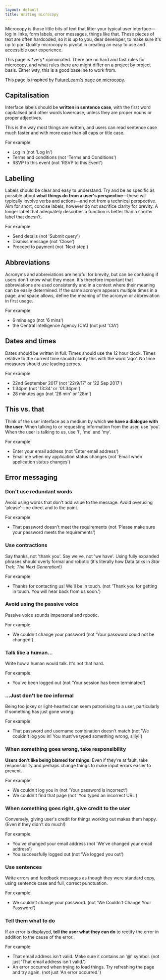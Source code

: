 ```yaml
---
layout: default
title: Writing microcopy
---
```


Microcopy is those little bits of text that litter your typical user interface—log in links, form labels, error messages, things like that. These pieces of text are often hardcoded, so it is up to you, dear developer, to make sure it's up to par. Quality microcopy is pivotal in creating an easy to use and accessible user experience.

<aside class="aside aside--opinion">
This page is *very* opinionated. There are no hard and fast rules for microcopy, and what rules there are might differ on a project by project basis. Either way, this is a good baseline to work from.
</aside>

This page is inspired by [FutureLearn's page on microcopy](https://www.futurelearn.com/pattern-library/core-patterns/microcopy).

## Capitalisation

Interface labels should be **written in sentence case**, with the first word capitalised and other words lowercase, unless they are proper nouns or proper adjectives. 

This is the way most things are written, and users can read sentence case much faster and with more ease than all caps or title case. 

For example:

* Log in (not 'Log In')
* Terms and conditions (not 'Terms and Conditions')
* RSVP to this event (not 'RSVP to this Event')

## Labelling

Labels should be clear and easy to understand. Try and be as specific as possible about **what things do from a user's perspective**—these will typically involve verbs and actions—and not from a technical perspective. Aim for short, concise labels, however do not sacrifice clarity for brevity. A longer label that adequately describes a function is better than a shorter label that doesn't.

For example:

* Send details (not 'Submit query')
* Dismiss message (not 'Close')
* Proceed to payment (not 'Next step')

## Abbreviations

Acronyms and abbreviations are helpful for brevity, but can be confusing if users don't know what they mean. It's therefore important that abbreviations are used consistently and in a context where their meaning can be easily determined. If the same acronym appears multiple times in a page, and space allows, define the meaning of the acronym or abbreviation in first usage.

For example:

* 6 mins ago (not '6 mins')
* the Central Intelligence Agency (CIA) (not just 'CIA')

## Dates and times

Dates should be written in full. Times should use the 12 hour clock. Times relative to the current time should clarify this with the word 'ago'. No time measures should use leading zeroes.

For example:

* 22nd September 2017 (not '22/9/17' or '22 Sep 2017')
* 1:34pm (not '13:34' or '01:34pm')
* 28 minutes ago (not '28 min' or '28m')

## This vs. that

Think of the user interface as a medium by which **we have a dialogue with the user**. When talking to or requesting information from the user, use 'you'. When the user is talking to us, use 'I', 'me' and 'my'.

For example:

* Enter your email address (not 'Enter email address')
* Email me when my application status changes (not 'Email when application status changes')

## Error messaging

### Don't use redundant words

Avoid using words that don't add value to the message. Avoid overusing 'please'—be direct and to the point.

For example:

* That password doesn't meet the requirements (not 'Please make sure your password meets the requirements')

### Use contractions

Say thanks, not 'thank you'. Say we've, not 'we have'. Using fully expanded phrases should overly formal and robotic (it's literally how Data talks in *Star Trek: The Next Generation*!)

For example:

* Thanks for contacting us! We'll be in touch. (not 'Thank you for getting in touch. You will hear back from us soon.')

### Avoid using the passive voice

Passive voice sounds impersonal and robotic.

For example:

* We couldn't change your password (not 'Your password could not be changed')

### Talk like a human&hellip;

Write how a human would talk. It's not that hard.

For example:

* You've been logged out (not 'Your session has been terminated')

### &hellip;Just don't be *too* informal

Being too jokey or light-hearted can seem patronising to a user, particularly if something has just gone wrong.

For example:

* That password and username combination doesn't match (not 'We couldn't log you in! You must've typed something wrong, silly!')

### When something goes wrong, take responsibility

**Users don't like being blamed for things.** Even if they're at fault, take responsibility and perhaps change things to make input errors easier to prevent.

For example:

* We couldn't log you in (not 'Your password is incorrect')
* We couldn't find that page (not 'You typed an incorrect URL')

### When something goes right, give credit to the user

Conversely, giving user's credit for things working out makes them happy. (Even if they didn't do much!)

For example:

* You've changed your email address (not 'We've changed your email address')
* You successfully logged out (not 'We logged you out')

### Use sentences

Write errors and feedback messages as though they were standard copy, using sentence case and full, correct punctuation.

For example:

* We couldn't change your password.  (not 'We Couldn't Change Your Password')

### Tell them what to do

If an error is displayed, **tell the user what they can do** to rectify the error in addition to the cause of the error.

For example:

* That email address isn't valid. Make sure it contains an '@' symbol. (not just 'That email address isn't valid.')
* An error occurred when trying to load things. Try refreshing the page and try again. (not just 'An error occurred.')
